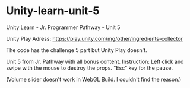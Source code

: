 # Unity-learn-unit-5
Unity Learn - Jr. Programmer Pathway - Unit 5

Unity Play Adress: https://play.unity.com/mg/other/ingredients-collector

The code has the challenge 5 part but Unity Play doesn't.

Unit 5 from Jr. Pathway with all bonus content. Instruction: Left click and swipe with the mouse to destroy the props. "Esc" key for the pause.

(Volume slider doesn't work in WebGL Build. I couldn't find the reason.)
